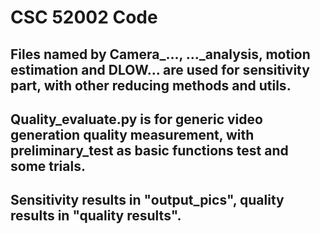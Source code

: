 # CSC 52002 Code 

## Files named by Camera_..., ..._analysis, motion estimation and DLOW... are used for sensitivity part, with other reducing methods and utils.

## Quality_evaluate.py is for generic video generation quality measurement, with preliminary_test as basic functions test and some trials.

## Sensitivity results in "output_pics", quality results in "quality results".